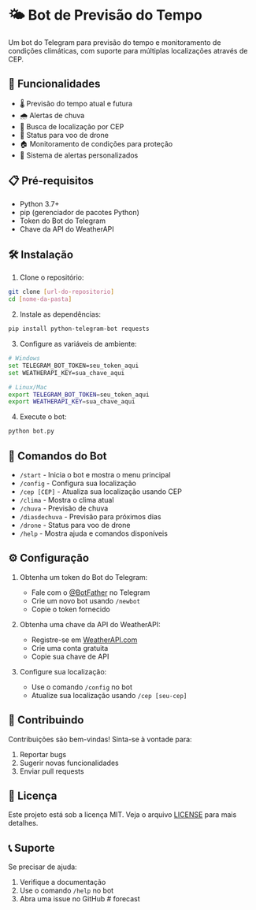 # 🌤️ Bot de Previsão do Tempo

Um bot do Telegram para previsão do tempo e monitoramento de condições climáticas, com suporte para múltiplas localizações através de CEP.

## 🚀 Funcionalidades

- 🌡️ Previsão do tempo atual e futura
- 🌧️ Alertas de chuva
- 📍 Busca de localização por CEP
- 🚁 Status para voo de drone
- 🏠 Monitoramento de condições para proteção
- 🔔 Sistema de alertas personalizados

## 📋 Pré-requisitos

- Python 3.7+
- pip (gerenciador de pacotes Python)
- Token do Bot do Telegram
- Chave da API do WeatherAPI

## 🛠️ Instalação

1. Clone o repositório:
```bash
git clone [url-do-repositorio]
cd [nome-da-pasta]
```

2. Instale as dependências:
```bash
pip install python-telegram-bot requests
```

3. Configure as variáveis de ambiente:
```bash
# Windows
set TELEGRAM_BOT_TOKEN=seu_token_aqui
set WEATHERAPI_KEY=sua_chave_aqui

# Linux/Mac
export TELEGRAM_BOT_TOKEN=seu_token_aqui
export WEATHERAPI_KEY=sua_chave_aqui
```

4. Execute o bot:
```bash
python bot.py
```

## 📱 Comandos do Bot

- `/start` - Inicia o bot e mostra o menu principal
- `/config` - Configura sua localização
- `/cep [CEP]` - Atualiza sua localização usando CEP
- `/clima` - Mostra o clima atual
- `/chuva` - Previsão de chuva
- `/diasdechuva` - Previsão para próximos dias
- `/drone` - Status para voo de drone
- `/help` - Mostra ajuda e comandos disponíveis

## ⚙️ Configuração

1. Obtenha um token do Bot do Telegram:
   - Fale com o [@BotFather](https://t.me/BotFather) no Telegram
   - Crie um novo bot usando `/newbot`
   - Copie o token fornecido

2. Obtenha uma chave da API do WeatherAPI:
   - Registre-se em [WeatherAPI.com](https://www.weatherapi.com)
   - Crie uma conta gratuita
   - Copie sua chave de API

3. Configure sua localização:
   - Use o comando `/config` no bot
   - Atualize sua localização usando `/cep [seu-cep]`

## 🤝 Contribuindo

Contribuições são bem-vindas! Sinta-se à vontade para:

1. Reportar bugs
2. Sugerir novas funcionalidades
3. Enviar pull requests

## 📄 Licença

Este projeto está sob a licença MIT. Veja o arquivo [LICENSE](LICENSE) para mais detalhes.

## 📞 Suporte

Se precisar de ajuda:
1. Verifique a documentação
2. Use o comando `/help` no bot
3. Abra uma issue no GitHub #   f o r e c a s t  
 